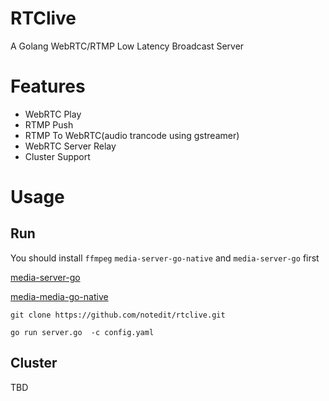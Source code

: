 # RTClive
A Golang WebRTC/RTMP Low Latency Broadcast Server


# Features

- WebRTC Play
- RTMP Push
- RTMP To WebRTC(audio trancode using gstreamer)
- WebRTC Server Relay
- Cluster Support 


# Usage




## Run

You should install `ffmpeg`  `media-server-go-native`  and  `media-server-go`  first


[media-server-go](https://github.com/notedit/media-server-go#install)


[media-media-go-native](https://github.com/notedit/media-server-go-native)


```
git clone https://github.com/notedit/rtclive.git

go run server.go  -c config.yaml

```



## Cluster


TBD 









